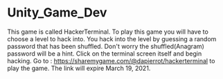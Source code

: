 # Unity_Game_Dev
This game is called HackerTerminal. To play this game you will have to choose a level to hack into. You hack into the level by guessing a random password that has been shuffled. Don't worry the shuffled(Anagram) password will be a hint. Click on the terminal screen itself and begin hacking.
Go to : https://sharemygame.com/@dapierrot/hackerterminal to play the game.
The link will expire March 19, 2021.
